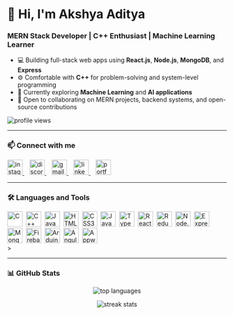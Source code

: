 # 👋 Hi, I'm Akshya Aditya

### MERN Stack Developer | C++ Enthusiast | Machine Learning Learner

- 💻 Building full-stack web apps using **React.js**, **Node.js**, **MongoDB**, and **Express**
- ⚙️ Comfortable with **C++** for problem-solving and system-level programming
- 🤖 Currently exploring **Machine Learning** and **AI applications**
- 🌱 Open to collaborating on MERN projects, backend systems, and open-source contributions

<p align="left">
  <img src="https://komarev.com/ghpvc/?username=yashlikestocode&label=Profile%20views&color=0e75b6&style=flat" alt="profile views" />
</p>

---

### 📫 Connect with me

<div align="left">
  <a href="https://www.instagram.com/yashanywaysss" target="_blank">
    <img src="https://img.shields.io/static/v1?message=Instagram&logo=instagram&label=&color=E4405F&logoColor=white&labelColor=&style=for-the-badge" height="35" alt="instagram logo" />
  </a>&nbsp;&nbsp;
  <a href="https://discordapp.com/users/blissofsolitude" target="_blank">
    <img src="https://img.shields.io/static/v1?message=Discord&logo=discord&label=&color=7289DA&logoColor=white&labelColor=&style=for-the-badge" height="35" alt="discord logo" />
  </a>&nbsp;&nbsp;
  <a href="mailto:akshyaaditya1@gmail.com" target="_blank">
    <img src="https://img.shields.io/static/v1?message=Gmail&logo=gmail&label=&color=D14836&logoColor=white&labelColor=&style=for-the-badge" height="35" alt="gmail logo" />
  </a>&nbsp;&nbsp;
  <a href="https://www.linkedin.com/in/yourlinkedinusername" target="_blank">
    <img src="https://img.shields.io/static/v1?message=LinkedIn&logo=linkedin&label=&color=0077B5&logoColor=white&labelColor=&style=for-the-badge" height="35" alt="linkedin logo" />
  </a>&nbsp;&nbsp;
  <a href="https://akshyacodes.info" target="_blank">
    <img src="https://img.shields.io/static/v1?message=Portfolio&logo=web&label=&color=000000&logoColor=white&labelColor=&style=for-the-badge" height="35" alt="portfolio" />
  </a>
</div>

---

### 🛠️ Languages and Tools

<div align="left">
  <img src="https://img.shields.io/badge/C-00599C?style=for-the-badge&logo=c&logoColor=white" height="35" alt="C" />&nbsp;
  <img src="https://img.shields.io/badge/C++-00599C?style=for-the-badge&logo=c%2B%2B&logoColor=white" height="35" alt="C++" />&nbsp;
  <img src="https://img.shields.io/badge/Java-007396?style=for-the-badge&logo=java&logoColor=white" height="35" alt="Java" />&nbsp;
  <img src="https://img.shields.io/badge/HTML5-E34F26?style=for-the-badge&logo=html5&logoColor=white" height="35" alt="HTML5" />&nbsp;
  <img src="https://img.shields.io/badge/CSS3-1572B6?style=for-the-badge&logo=css3&logoColor=white" height="35" alt="CSS3" />&nbsp;
  <img src="https://img.shields.io/badge/JavaScript-F7DF1E?style=for-the-badge&logo=javascript&logoColor=black" height="35" alt="JavaScript" />&nbsp;
  <img src="https://img.shields.io/badge/TypeScript-3178C6?style=for-the-badge&logo=typescript&logoColor=white" height="35" alt="TypeScript" />&nbsp;
  <img src="https://img.shields.io/badge/React-20232A?style=for-the-badge&logo=react&logoColor=61DAFB" height="35" alt="React" />&nbsp;
  <img src="https://img.shields.io/badge/Redux-764ABC?style=for-the-badge&logo=redux&logoColor=white" height="35" alt="Redux" />&nbsp;
  <img src="https://img.shields.io/badge/Node.js-339933?style=for-the-badge&logo=node.js&logoColor=white" height="35" alt="Node.js" />&nbsp;
  <img src="https://img.shields.io/badge/Express.js-000000?style=for-the-badge&logo=express&logoColor=white" height="35" alt="Express.js" />&nbsp;
  <img src="https://img.shields.io/badge/MongoDB-47A248?style=for-the-badge&logo=mongodb&logoColor=white" height="35" alt="MongoDB" />&nbsp;
  <img src="https://img.shields.io/badge/Firebase-FFCA28?style=for-the-badge&logo=firebase&logoColor=black" height="35" alt="Firebase" />&nbsp;
  <img src="https://img.shields.io/badge/Arduino-00979D?style=for-the-badge&logo=arduino&logoColor=white" height="35" alt="Arduino" />&nbsp;
  <img src="https://img.shields.io/badge/Angular-DD0031?style=for-the-badge&logo=angular&logoColor=white" height="35" alt="Angular" />&nbsp;
  <img src="https://img.shields.io/badge/Appwrite-F02E65?style=for-the-badge&logo=appwrite&logoColor=white" height="35" alt="Appwrite" />
</div>
>

---

### 📊 GitHub Stats

<p align="center">
  <img src="https://github-readme-stats.vercel.app/api/top-langs?username=yashlikestocode&show_icons=true&locale=en&layout=compact" alt="top languages" />
</p>

<p align="center">
  <img src="https://github-readme-streak-stats.herokuapp.com/?user=yashlikestocode" alt="streak stats" />
</p>
